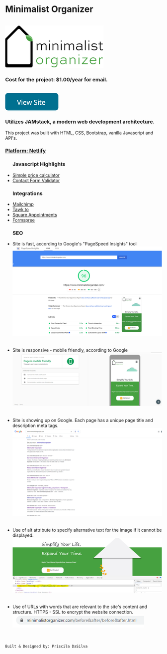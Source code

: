 # Minimalist Organizer
 <br>
 <a href="https://www.minimalistorganizer.com/"><img  src="images/Logo.png" alt=""></a>
 <br>
 <h3>Cost for the project: $1.00/year for email.</h3>
 <br>
<a href="https://www.minimalistorganizer.com/"><img  src="images/button.png" alt=""></a>
  <h3>Utilizes JAMstack, a modern web development architecture.</h3>
    This project was built with HTML, CSS, Bootstrap, vanilla Javascript and API's.
        <a href="https://www.netlify.com/"><h3>Platform:<b> Netlify</b></h3></a>
         <ul><h3>Javascript Highlights</h3>
      <a href="https://github.com/pdasilva89/MinimalistOrganizer/blob/master/nav.js"><li>Simple price calculator</li></a> 
      <a href="https://github.com/pdasilva89/MinimalistOrganizer/blob/master/contact/validation.js"><li>Contact Form Validator</li></a> 
    </ul>
    <ul><h3><b>Integrations</b></h3>
      <a href="https://mailchimp.com/"><li>Mailchimp</li></a>
      <a href="https://www.tawk.to/"><li>Tawk.to</li></a>
      <a href="https://squareup.com/us/en/appointments"><li>Square Appointments</li></a>
      <a href="https://formspree.io/"><li>Formspree</li></a> 
    </ul>  
     <ul><h3><b>SEO</b></h3>
      <li>Site is fast, according to Google's "PageSpeed Insights" tool<br>
        <img src="images/pageSpeedInsights.png" alt=""></li>
  <br>
  <br>
      <li>Site is responsive - mobile friendly, according to Google<br>
        <img src="images/mobileFriendly.png" alt=""></li>
   <br>
  <br>
      <li>Site is showing up on Google. Each page has a unique page title and description meta tags.<br>
        <img src="images/googleSearch.png" alt=""></li>
   <br>
  <br>
      <li>Use of alt attribute to specify alternative text for the image if it cannot be displayed.<br>
        <img src="images/alt_tag.PNG" alt=""></li>
   <br>
  <br>
      <li>Use of URLs with words that are relevant to the site's content and structure. HTTPS - SSL to encrypt the website connection.<br>
        <img src="images/Capture.PNG" alt=""></li>
   <br>
  <br>
    </ul>
    
    Built & Designed by: Priscila DaSilva
    
